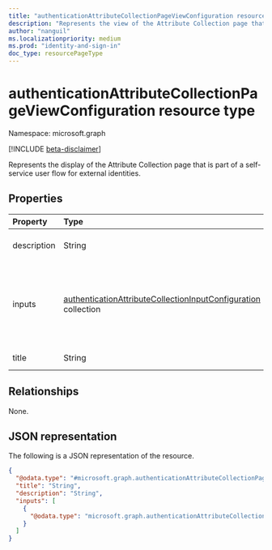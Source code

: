 ```yaml
---
title: "authenticationAttributeCollectionPageViewConfiguration resource type"
description: "Represents the view of the Attribute Collection page that is part of a self-service user flow for external identities"
author: "nanguil"
ms.localizationpriority: medium
ms.prod: "identity-and-sign-in"
doc_type: resourcePageType
---
```


# authenticationAttributeCollectionPageViewConfiguration resource type

Namespace: microsoft.graph

[!INCLUDE [beta-disclaimer](../../includes/beta-disclaimer.md)]

Represents the display of the Attribute Collection page that is part of a self-service user flow for external identities.

## Properties
|Property|Type|Description|
|:---|:---|:---|
|description|String|The description of the page|
|inputs|[authenticationAttributeCollectionInputConfiguration](../resources/authenticationattributecollectioninputconfiguration.md) collection|The display configuration of attributes being collected on the Attribute Collection page|
|title|String|The title of the page|

## Relationships
None.

## JSON representation
The following is a JSON representation of the resource.
<!-- {
  "blockType": "resource",
  "@odata.type": "microsoft.graph.authenticationAttributeCollectionPageViewConfiguration"
}
-->
``` json
{
  "@odata.type": "#microsoft.graph.authenticationAttributeCollectionPageViewConfiguration",
  "title": "String",
  "description": "String",
  "inputs": [
    {
      "@odata.type": "microsoft.graph.authenticationAttributeCollectionInputConfiguration"
    }
  ]
}
```

